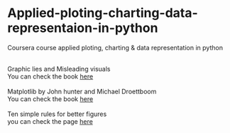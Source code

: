 # Applied-ploting-charting-data-representaion-in-python
Coursera course applied ploting, charting &amp; data representation in python
<div>
  <br>Graphic lies and Misleading visuals</br>
  You can check the book <a href="https://d3c33hcgiwev3.cloudfront.net/7yQEXL8gR8ykBFy_ILfMbg_8b3084c2d72342b9bb885f988fca5a27_BookChapterLIES.pdf?Expires=1607817600&Signature=TwqymGXa1jRm5~VrSjT1MhImPMD7fPksBMP4IEaGMySCbBtEw6b6x4wWwDgWzmALkZWlmXzIt1E5u7F-TEoKbINMF1LXP-zEZcecI1lVjpZRJcwdQuHog5A3Bkoyg7Tlpnkhh9-a8O1twvrHS-AF5FUVn2bd9Y-wqPFv9msyX4g_&Key-Pair-Id=APKAJLTNE6QMUY6HBC5A">here </a>
</div>

<div>
  <br>Matplotlib by John hunter and Michael Droettboom</br>
  You can check the book <a href="http://www.aosabook.org/en/matplotlib.html">here </a>
</div>

<div>
  <br>Ten simple rules for better figures</br>
  you can check the page <a href="https://journals.plos.org/ploscompbiol/article?id=10.1371/journal.pcbi.1003833">here </a>
</div>
